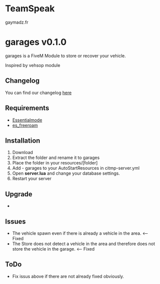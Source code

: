 # TeamSpeak
gaymadz.fr

# garages v0.1.0

garages is a FiveM Module to store or recover your vehicle.

Inspired by vehsop module

## Changelog
You can find our changelog [here](CHANGELOG.md)

## Requirements
- [Essentialmode](https://github.com/FiveM-Scripts/essentialmode)
- [es_freeroam](https://github.com/FiveM-Scripts/es_freeroam)

## Installation
1. Download
2. Extract the folder and rename it to garages
3. Place the folder in your resources/[folder]
4. Add - garages to your AutoStartResources in citmp-server.yml
5. Open **server.lua** and change your database settings.
6. Restart your server

## Upgrade
- 

## Issues
- The vehicle spawn even if there is already a vehicle in the area. <-- Fixed
- The Store does not detect a vehicle in the area and therefore does not store the vehicle in the garage. <-- Fixed

## ToDo
- Fix issus above if there are not already fixed obviously.
